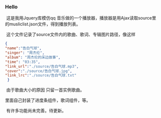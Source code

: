 ### Hello

​		这是我用Jquery库模仿qq 音乐做的一个播放器，播放器是用Ajax读取source里的musliclist.json文件，得到播放列表。

​		这个文件记录了source文件内的歌曲、歌词、专辑图片路径，像这样

```json
{
"name":"告白气球",
"singer": "周杰伦",
"album": "周杰伦的床边故事",
"time": "03:35",
"link_url":"./source/告白气球.mp3",
"cover":"./source/告白气球.jpg",
"link_lrc":"./source/告白气球.txt"
 }
```
​		由于歌曲大小的原因 只留一首实例歌曲。		

里面自己封装了进度条组件，歌词组件，等。

​		有许多功能尚未完善。待更新。